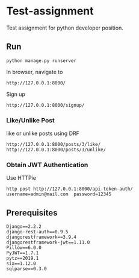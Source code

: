 # Test-assignment
Test assignment for python developer position.




## Run

    python manage.py runserver
    
In browser, navigate to
    
    http://127.0.0.1:8000/
    

Sign up

    http://127.0.0.1:8000/signup/
    
### Like/Unlike Post
    
like or unlike posts using DRF

    http://127.0.0.1:8000/posts/3/like/
    http://127.0.0.1:8000/posts/3/unlike/
    
    
### Obtain JWT Authentication
    
Use HTTPie

    http post http://127.0.0.1:8000/api-token-auth/ username=admin@mail.com  password=12345

## Prerequisites

    Django==2.2.2
    django-rest-auth==0.9.5
    djangorestframework==3.9.4
    djangorestframework-jwt==1.11.0
    Pillow==6.0.0
    PyJWT==1.7.1
    pytz==2019.1
    six==1.12.0
    sqlparse==0.3.0
    
  
    
    
```

